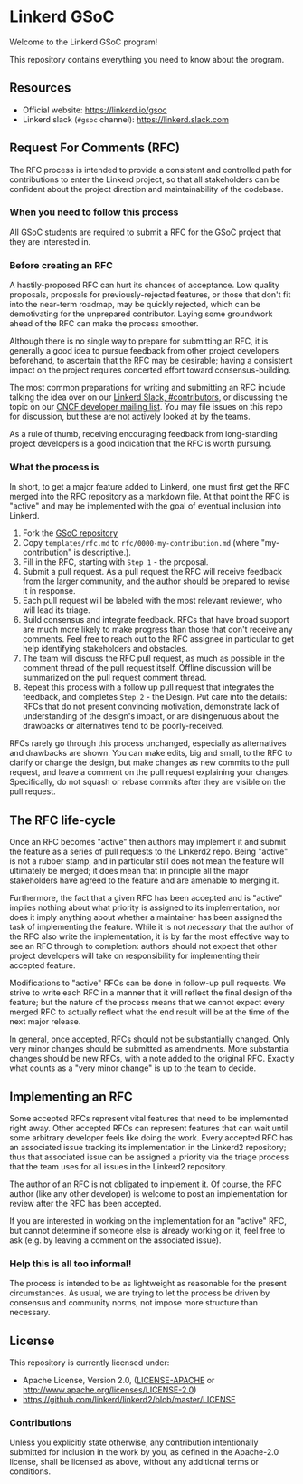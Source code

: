 # Linkerd GSoC

Welcome to the Linkerd GSoC program!

This repository contains everything you need to know about the program.

## Resources

* Official website: https://linkerd.io/gsoc
* Linkerd slack (`#gsoc` channel): https://linkerd.slack.com

## Request For Comments (RFC)

The RFC process is intended to provide a consistent and controlled path for
contributions to enter the Linkerd project, so that all stakeholders
can be confident about the project direction and maintainability of the codebase.

### When you need to follow this process

[when you need to follow this process]: #when-you-need-to-follow-this-process

All GSoC students are required to submit a RFC for the GSoC project that they
are interested in.

### Before creating an RFC

[before creating an rfc]: #before-creating-an-rfc

A hastily-proposed RFC can hurt its chances of acceptance. Low quality
proposals, proposals for previously-rejected features, or those that don't fit
into the near-term roadmap, may be quickly rejected, which can be demotivating
for the unprepared contributor. Laying some groundwork ahead of the RFC can
make the process smoother.

Although there is no single way to prepare for submitting an RFC, it is
generally a good idea to pursue feedback from other project developers
beforehand, to ascertain that the RFC may be desirable; having a consistent
impact on the project requires concerted effort toward consensus-building.

The most common preparations for writing and submitting an RFC include talking
the idea over on our [Linkerd Slack, #contributors](https://slack.linkerd.io),
or discussing the topic on our
[CNCF developer mailing list](https://lists.cncf.io/g/cncf-linkerd-dev). You may
file issues on this repo for discussion, but these are not actively looked at by
the teams.

As a rule of thumb, receiving encouraging feedback from long-standing project
developers is a good indication that the RFC is worth pursuing.

### What the process is

[what the process is]: #what-the-process-is

In short, to get a major feature added to Linkerd, one must first get the RFC
merged into the RFC repository as a markdown file. At that point the RFC is
"active" and may be implemented with the goal of eventual inclusion into
Linkerd.

1. Fork the [GSoC repository](https://github.com/linkerd/gsoc)
2. Copy `templates/rfc.md` to
   `rfc/0000-my-contribution.md` (where "my-contribution" is descriptive.).
3. Fill in the RFC, starting with `Step 1` - the proposal.
4. Submit a pull request. As a pull request the RFC will receive feedback from
   the larger community, and the author should be prepared to revise it in
   response.
5. Each pull request will be labeled with the most relevant reviewer, who will
   lead its triage.
6. Build consensus and integrate feedback. RFCs that have broad support are much
   more likely to make progress than those that don't receive any comments. Feel
   free to reach out to the RFC assignee in particular to get help identifying
   stakeholders and obstacles.
7. The team will discuss the RFC pull request, as much as possible in the
   comment thread of the pull request itself. Offline discussion will be
   summarized on the pull request comment thread.
8. Repeat this process with a follow up pull request that integrates the
   feedback, and completes `Step 2` - the Design. Put care into the details:
   RFCs that do not present convincing motivation, demonstrate lack of
   understanding of the design's impact, or are disingenuous about the drawbacks
   or alternatives tend to be poorly-received.

RFCs rarely go through this process unchanged, especially as alternatives and
drawbacks are shown. You can make edits, big and small, to the RFC to clarify or
change the design, but make changes as new commits to the pull request, and
leave a comment on the pull request explaining your changes. Specifically, do
not squash or rebase commits after they are visible on the pull request.

## The RFC life-cycle

[the rfc life-cycle]: #the-rfc-life-cycle

Once an RFC becomes "active" then authors may implement it and submit the feature
as a series of pull requests to the Linkerd2 repo. Being "active" is not a rubber
stamp, and in particular still does not mean the feature will ultimately be
merged; it does mean that in principle all the major stakeholders have agreed to
the feature and are amenable to merging it.

Furthermore, the fact that a given RFC has been accepted and is "active" implies
nothing about what priority is assigned to its implementation, nor does it imply
anything about whether a maintainer has been assigned the task of implementing
the feature. While it is not _necessary_ that the author of the RFC also write
the implementation, it is by far the most effective way to see an RFC through to
completion: authors should not expect that other project developers will
take on responsibility for implementing their accepted feature.

Modifications to "active" RFCs can be done in follow-up pull requests. We strive
to write each RFC in a manner that it will reflect the final design of the
feature; but the nature of the process means that we cannot expect every merged
RFC to actually reflect what the end result will be at the time of the next
major release.

In general, once accepted, RFCs should not be substantially changed. Only very
minor changes should be submitted as amendments. More substantial changes should
be new RFCs, with a note added to the original RFC. Exactly what counts as a
"very minor change" is up to the team to decide.

## Implementing an RFC

[implementing an rfc]: #implementing-an-rfc

Some accepted RFCs represent vital features that need to be implemented right
away. Other accepted RFCs can represent features that can wait until some
arbitrary developer feels like doing the work. Every accepted RFC has an
associated issue tracking its implementation in the Linkerd2 repository; thus
that associated issue can be assigned a priority via the triage process that the
team uses for all issues in the Linkerd2 repository.

The author of an RFC is not obligated to implement it. Of course, the RFC author
(like any other developer) is welcome to post an implementation for review after
the RFC has been accepted.

If you are interested in working on the implementation for an "active" RFC, but
cannot determine if someone else is already working on it, feel free to ask (e.g.
by leaving a comment on the associated issue).

### Help this is all too informal!

[help this is all too informal!]: #help-this-is-all-too-informal

The process is intended to be as lightweight as reasonable for the present
circumstances. As usual, we are trying to let the process be driven by
consensus and community norms, not impose more structure than necessary.

## License

[license]: #license

This repository is currently licensed under:

- Apache License, Version 2.0, ([LICENSE-APACHE](LICENSE-APACHE) or http://www.apache.org/licenses/LICENSE-2.0)
- https://github.com/linkerd/linkerd2/blob/master/LICENSE

### Contributions

Unless you explicitly state otherwise, any contribution intentionally submitted
for inclusion in the work by you, as defined in the Apache-2.0 license, shall be
licensed as above, without any additional terms or conditions.
